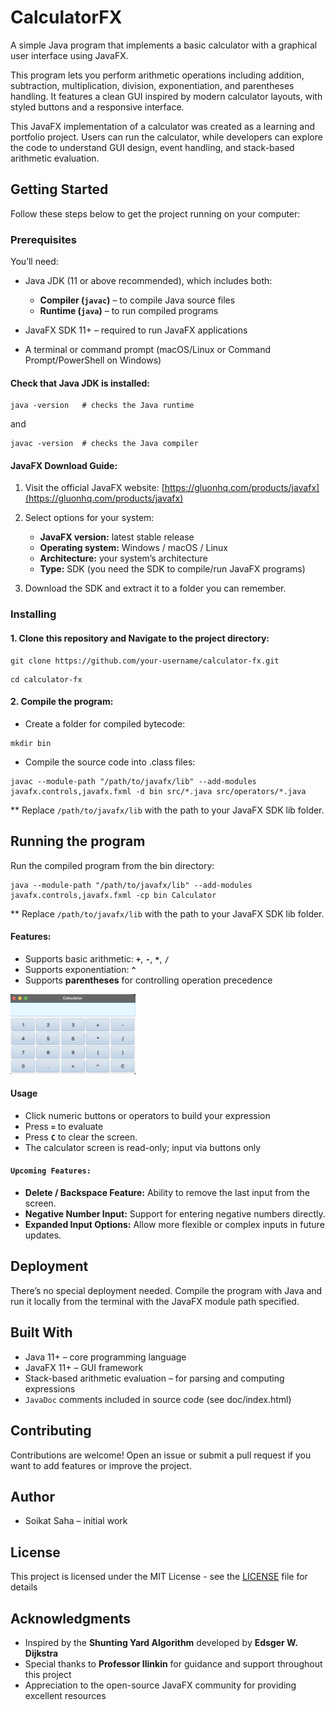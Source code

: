 # CalculatorFX 

A simple Java program that implements a basic calculator with a graphical user interface using JavaFX.

This program lets you perform arithmetic operations including addition, subtraction, multiplication, division, exponentiation, and parentheses handling. It features a clean GUI inspired by modern calculator layouts, with styled buttons and a responsive interface.

This JavaFX implementation of a calculator was created as a learning and portfolio project. Users can run the calculator, while developers can explore the code to understand GUI design, event handling, and stack-based arithmetic evaluation.

## Getting Started

Follow these steps below to get the project running on your computer:

### **Prerequisites**

You’ll need:

* Java JDK (11 or above recommended), which includes both:
    - **Compiler (`javac`)** – to compile Java source files
    - **Runtime (`java`)** – to run compiled programs

* JavaFX SDK 11+ – required to run JavaFX applications

* A terminal or command prompt (macOS/Linux or Command Prompt/PowerShell on Windows)

#### Check that Java JDK is installed:

```
java -version   # checks the Java runtime
```
and
```
javac -version  # checks the Java compiler
```

#### JavaFX Download Guide:

1. Visit the official JavaFX website: [https://gluonhq.com/products/javafx](https://gluonhq.com/products/javafx)

2. Select options for your system:  
   - **JavaFX version:** latest stable release  
   - **Operating system:** Windows / macOS / Linux  
   - **Architecture:** your system’s architecture
   - **Type:** SDK (you need the SDK to compile/run JavaFX programs)
3. Download the SDK and extract it to a folder you can remember.

### **Installing**

#### 1. Clone this repository and Navigate to the project directory:

```
git clone https://github.com/your-username/calculator-fx.git
```

```
cd calculator-fx
```

#### 2. Compile the program:

* Create a folder for compiled bytecode:

```
mkdir bin
```

* Compile the source code into .class files:

```
javac --module-path "/path/to/javafx/lib" --add-modules javafx.controls,javafx.fxml -d bin src/*.java src/operators/*.java
```

** Replace `/path/to/javafx/lib` with the path to your JavaFX SDK lib folder.

## Running the program

Run the compiled program from the bin directory:

```
java --module-path "/path/to/javafx/lib" --add-modules javafx.controls,javafx.fxml -cp bin Calculator
```

** Replace `/path/to/javafx/lib` with the path to your JavaFX SDK lib folder.

#### Features:

* Supports basic arithmetic: **`+`**, **`-`**, **`*`**, **`/`**
* Supports exponentiation: **`^`**
* Supports **parentheses** for controlling operation precedence

<img src="./doc/screenshots/Calculator.png" alt="CalculatorFX Screenshot" width="200"/>

#### Usage

* Click numeric buttons or operators to build your expression
* Press **`=`** to evaluate
* Press **`C`** to clear the screen.
* The calculator screen is read-only; input via buttons only

#### `Upcoming Features:`

* **Delete / Backspace Feature:** Ability to remove the last input from the screen.
* **Negative Number Input:** Support for entering negative numbers directly.
* **Expanded Input Options:** Allow more flexible or complex inputs in future updates.

## Deployment

There’s no special deployment needed. Compile the program with Java and run it locally from the terminal with the JavaFX module path specified.

## Built With

* Java 11+ – core programming language
* JavaFX 11+ – GUI framework
* Stack-based arithmetic evaluation – for parsing and computing expressions
* `JavaDoc` comments included in source code (see doc/index.html)

## Contributing

Contributions are welcome! Open an issue or submit a pull request if you want to add features or improve the project.

## Author

* Soikat Saha – initial work


## License

This project is licensed under the MIT License - see the [LICENSE](LICENSE) file for details

## Acknowledgments

* Inspired by the **Shunting Yard Algorithm** developed by **Edsger W. Dijkstra**
* Special thanks to **Professor Ilinkin** for guidance and support throughout this project
* Appreciation to the open-source JavaFX community for providing excellent resources 